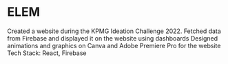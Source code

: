 # ELEM
Created a website during the KPMG Ideation Challenge
2022.
Fetched data from Firebase and displayed it on the website
using dashboards
Designed animations and graphics on Canva and Adobe
Premiere Pro for the website
Tech Stack: React, Firebase
